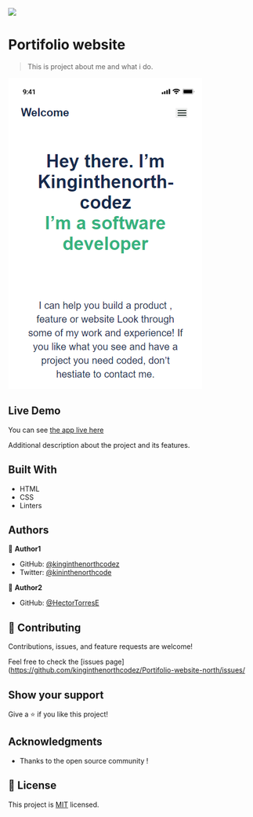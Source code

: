 ![](https://img.shields.io/badge/Microverse-blueviolet)

# Portifolio website

> This is project about me and what i do.

![screenshot](./app_shot.png)

## Live Demo

You can see [the app live here](https://kinginthenorthcodez.github.io/Portifolio-website-north/)

Additional description about the project and its features.

## Built With

- HTML
- CSS
- Linters


## Authors

👤 **Author1**

- GitHub: [@kinginthenorthcodez](https://github.com/kinginthenorthcodez)
- Twitter: [@kininthenorthcode](https://twitter.com/kininthenorthcode)

👤 **Author2**

- GitHub: [@HectorTorresE](https://github.com/HectorTorresE)

## 🤝 Contributing

Contributions, issues, and feature requests are welcome!

Feel free to check the [issues page](https://github.com/kinginthenorthcodez/Portifolio-website-north/issues/

## Show your support

Give a ⭐️ if you like this project!

## Acknowledgments
- Thanks to the open source community !

## 📝 License

This project is [MIT](./MIT.md) licensed.
